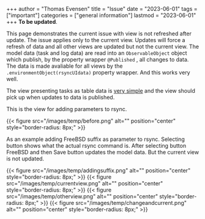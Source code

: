 +++
author = "Thomas Evensen"
title = "Issue"
date = "2023-06-01"
tags = ["important"]
categories = ["general information"]
lastmod = "2023-06-01"
+++
**To be updated**.

This page demonstrates the current issue with view is not refreshed after update. The issue  applies only to the current view. Updates will force a refresh of data and  all other views are updated but not the current view. The model data (task and log data) are read into an `ObservableObject` object which publish, by  the  property wrapper `@Published` , all changes to data. The data is made avaliable for all views by the `.environmentObject(rsyncUIdata)` property wrapper. And this works very well.

The view presenting tasks as table data is [very simple](https://github.com/rsyncOSX/RsyncUI/blob/main/RsyncUI/Views/Configurations/ListofTasksLightView.swift) and the view should pick up when updates to data is published.

This is the view for adding parameters to rsync. 
 
{{< figure src="/images/temp/before.png" alt="" position="center" style="border-radius: 8px;" >}}

As an example adding FreeBSD suffix as parameter to rsync. Selecting button shows what the actual rsync command is. After selecting button FreeBSD and then Save button updates the model data. But the current view is not updated.

{{< figure src="/images/temp/addingsuffix.png" alt="" position="center" style="border-radius: 8px;" >}}
{{< figure src="/images/temp/currentview.png" alt="" position="center" style="border-radius: 8px;" >}}
{{< figure src="/images/temp/otherview.png" alt="" position="center" style="border-radius: 8px;" >}}
{{< figure src="/images/temp/changeandcurrent.png" alt="" position="center" style="border-radius: 8px;" >}}

